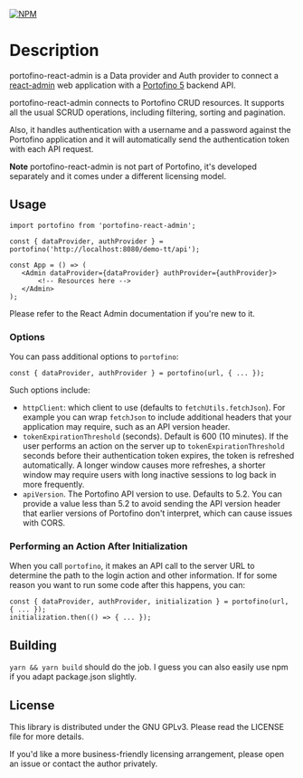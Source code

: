 [![NPM](https://img.shields.io/npm/v/portofino-react-admin.svg)](https://npmjs.org/package/portofino-react-admin)

# Description
portofino-react-admin is a Data provider and Auth provider to connect
a [react-admin](https://marmelab.com/react-admin/) web application with a
[Portofino 5](https://portofino.manydesigns.com) backend API.

portofino-react-admin connects to Portofino CRUD resources. It supports all
the usual SCRUD operations, including filtering, sorting and pagination. 

Also, it handles authentication with a username and a password against the
Portofino application and it will automatically send the authentication
token with each API request.

__Note__ portofino-react-admin is not part of Portofino, it's developed
separately and it comes under a different licensing model.

## Usage

```
import portofino from 'portofino-react-admin';
   
const { dataProvider, authProvider } = portofino('http://localhost:8080/demo-tt/api');

const App = () => (
   <Admin dataProvider={dataProvider} authProvider={authProvider}>
       <!-- Resources here -->
   </Admin>
);
```

Please refer to the React Admin documentation if you're new to it.

### Options

You can pass additional options to `portofino`:

```
const { dataProvider, authProvider } = portofino(url, { ... });
```

Such options include:
 * `httpClient`: which client to use (defaults to `fetchUtils.fetchJson`). For example you can wrap `fetchJson` to 
 include additional headers that your application may require, such as an API version header.
 * `tokenExpirationThreshold` (seconds). Default is 600 (10 minutes).
 If the user performs an action on the server up to `tokenExpirationThreshold` seconds before their authentication token
 expires, the token is refreshed automatically. A longer window causes more refreshes, a shorter window may require
 users with long inactive sessions to log back in more frequently.
 * `apiVersion`. The Portofino API version to use. Defaults to 5.2. You can provide a value less than 5.2 to avoid
 sending the API version header that earlier versions of Portofino don't interpret, which can cause issues with CORS.
 
### Performing an Action After Initialization

When you call `portofino`, it makes an API call to the server URL to determine the path to the login action and other
information. If for some reason you want to run some code after this happens, you can:

```
const { dataProvider, authProvider, initialization } = portofino(url, { ... });
initialization.then(() => { ... });
``` 

## Building

`yarn && yarn build` should do the job. I guess you can also easily use npm if you adapt package.json slightly.

## License

This library is distributed under the GNU GPLv3. Please read the LICENSE file for more details.

If you'd like a more business-friendly licensing arrangement, please open an issue or contact the author privately.
